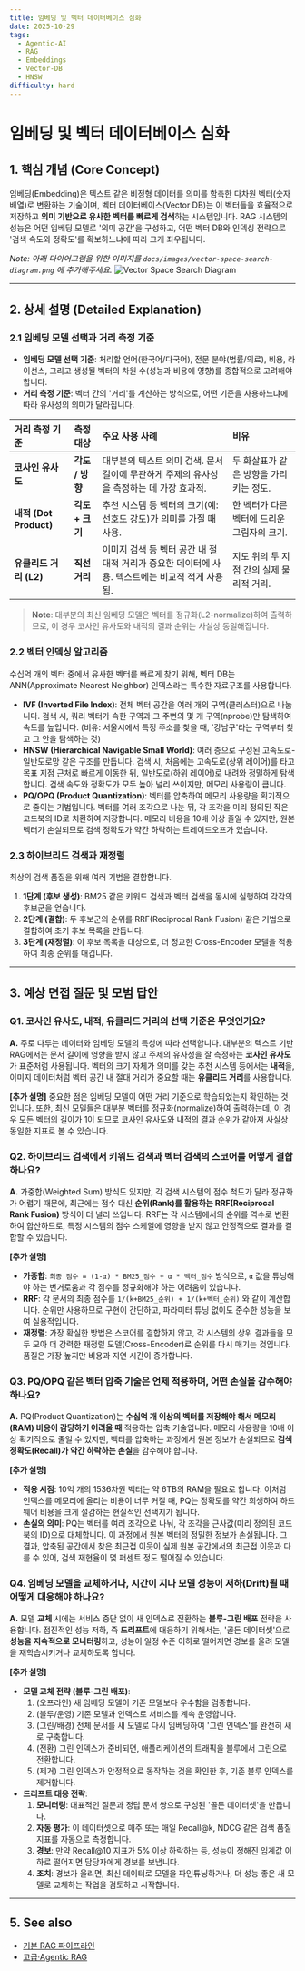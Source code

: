 ```yaml
---
title: 임베딩 및 벡터 데이터베이스 심화
date: 2025-10-29
tags:
  - Agentic-AI
  - RAG
  - Embeddings
  - Vector-DB
  - HNSW
difficulty: hard
---
```


# 임베딩 및 벡터 데이터베이스 심화

## 1. 핵심 개념 (Core Concept)

임베딩(Embedding)은 텍스트 같은 비정형 데이터를 의미를 함축한 다차원 벡터(숫자 배열)로 변환하는 기술이며, 벡터 데이터베이스(Vector DB)는 이 벡터들을 효율적으로 저장하고 **의미 기반으로 유사한 벡터를 빠르게 검색**하는 시스템입니다. RAG 시스템의 성능은 어떤 임베딩 모델로 '의미 공간'을 구성하고, 어떤 벡터 DB와 인덱싱 전략으로 '검색 속도와 정확도'를 확보하느냐에 따라 크게 좌우됩니다.

*Note: 아래 다이어그램을 위한 이미지를 `docs/images/vector-space-search-diagram.png` 에 추가해주세요.*
![Vector Space Search Diagram](../../images/vector-space-search-diagram.png)

______________________________________________________________________

## 2. 상세 설명 (Detailed Explanation)

### 2.1 임베딩 모델 선택과 거리 측정 기준

- **임베딩 모델 선택 기준**: 처리할 언어(한국어/다국어), 전문 분야(법률/의료), 비용, 라이선스, 그리고 생성될 벡터의 차원 수(성능과 비용에 영향)를 종합적으로 고려해야 합니다.
- **거리 측정 기준**: 벡터 간의 '거리'를 계산하는 방식으로, 어떤 기준을 사용하느냐에 따라 유사성의 의미가 달라집니다.

| 거리 측정 기준         | 측정 대상       | 주요 사용 사례                                                                                 | 비유                                        |
| :--------------------- | :-------------- | :--------------------------------------------------------------------------------------------- | :------------------------------------------ |
| **코사인 유사도**      | **각도 / 방향** | 대부분의 텍스트 의미 검색. 문서 길이에 무관하게 주제의 유사성을 측정하는 데 가장 효과적.       | 두 화살표가 같은 방향을 가리키는 정도.      |
| **내적 (Dot Product)** | **각도 + 크기** | 추천 시스템 등 벡터의 크기(예: 선호도 강도)가 의미를 가질 때 사용.                             | 한 벡터가 다른 벡터에 드리운 그림자의 크기. |
| **유클리드 거리 (L2)** | **직선 거리**   | 이미지 검색 등 벡터 공간 내 절대적 거리가 중요한 데이터에 사용. 텍스트에는 비교적 적게 사용됨. | 지도 위의 두 지점 간의 실제 물리적 거리.    |

> **Note**: 대부분의 최신 임베딩 모델은 벡터를 정규화(L2-normalize)하여 출력하므로, 이 경우 코사인 유사도와 내적의 결과 순위는 사실상 동일해집니다.

### 2.2 벡터 인덱싱 알고리즘

수십억 개의 벡터 중에서 유사한 벡터를 빠르게 찾기 위해, 벡터 DB는 ANN(Approximate Nearest Neighbor) 인덱스라는 특수한 자료구조를 사용합니다.

- **IVF (Inverted File Index)**: 전체 벡터 공간을 여러 개의 구역(클러스터)으로 나눕니다. 검색 시, 쿼리 벡터가 속한 구역과 그 주변의 몇 개 구역(nprobe)만 탐색하여 속도를 높입니다. (비유: 서울시에서 특정 주소를 찾을 때, '강남구'라는 구역부터 찾고 그 안을 탐색하는 것)
- **HNSW (Hierarchical Navigable Small World)**: 여러 층으로 구성된 고속도로-일반도로망 같은 구조를 만듭니다. 검색 시, 처음에는 고속도로(상위 레이어)를 타고 목표 지점 근처로 빠르게 이동한 뒤, 일반도로(하위 레이어)로 내려와 정밀하게 탐색합니다. 검색 속도와 정확도가 모두 높아 널리 쓰이지만, 메모리 사용량이 큽니다.
- **PQ/OPQ (Product Quantization)**: 벡터를 압축하여 메모리 사용량을 획기적으로 줄이는 기법입니다. 벡터를 여러 조각으로 나눈 뒤, 각 조각을 미리 정의된 작은 코드북의 ID로 치환하여 저장합니다. 메모리 비용을 10배 이상 줄일 수 있지만, 원본 벡터가 손실되므로 검색 정확도가 약간 하락하는 트레이드오프가 있습니다.

### 2.3 하이브리드 검색과 재정렬

최상의 검색 품질을 위해 여러 기법을 결합합니다.

1. **1단계 (후보 생성)**: BM25 같은 키워드 검색과 벡터 검색을 동시에 실행하여 각각의 후보군을 얻습니다.
1. **2단계 (결합)**: 두 후보군의 순위를 RRF(Reciprocal Rank Fusion) 같은 기법으로 결합하여 초기 후보 목록을 만듭니다.
1. **3단계 (재정렬)**: 이 후보 목록을 대상으로, 더 정교한 Cross-Encoder 모델을 적용하여 최종 순위를 매깁니다.

______________________________________________________________________

## 3. 예상 면접 질문 및 모범 답안

### Q1. 코사인 유사도, 내적, 유클리드 거리의 선택 기준은 무엇인가요?

**A.** 주로 다루는 데이터와 임베딩 모델의 특성에 따라 선택합니다. 대부분의 텍스트 기반 RAG에서는 문서 길이에 영향을 받지 않고 주제의 유사성을 잘 측정하는 **코사인 유사도**가 표준처럼 사용됩니다. 벡터의 크기 자체가 의미를 갖는 추천 시스템 등에서는 **내적**을, 이미지 데이터처럼 벡터 공간 내 절대 거리가 중요할 때는 **유클리드 거리**를 사용합니다.

**\[추가 설명\]**
중요한 점은 임베딩 모델이 어떤 거리 기준으로 학습되었는지 확인하는 것입니다. 또한, 최신 모델들은 대부분 벡터를 정규화(normalize)하여 출력하는데, 이 경우 모든 벡터의 길이가 1이 되므로 코사인 유사도와 내적의 결과 순위가 같아져 사실상 동일한 지표로 볼 수 있습니다.

### Q2. 하이브리드 검색에서 키워드 검색과 벡터 검색의 스코어를 어떻게 결합하나요?

**A.** 가중합(Weighted Sum) 방식도 있지만, 각 검색 시스템의 점수 척도가 달라 정규화가 어렵기 때문에, 최근에는 점수 대신 **순위(Rank)를 활용하는 RRF(Reciprocal Rank Fusion)** 방식이 더 널리 쓰입니다. RRF는 각 시스템에서의 순위를 역수로 변환하여 합산하므로, 특정 시스템의 점수 스케일에 영향을 받지 않고 안정적으로 결과를 결합할 수 있습니다.

**\[추가 설명\]**

- **가중합**: `최종 점수 = (1-α) * BM25_점수 + α * 벡터_점수` 방식으로, `α` 값을 튜닝해야 하는 번거로움과 각 점수를 정규화해야 하는 어려움이 있습니다.
- **RRF**: 각 문서의 최종 점수를 `1/(k+BM25_순위) + 1/(k+벡터_순위)` 와 같이 계산합니다. 순위만 사용하므로 구현이 간단하고, 파라미터 튜닝 없이도 준수한 성능을 보여 실용적입니다.
- **재정렬**: 가장 확실한 방법은 스코어를 결합하지 않고, 각 시스템의 상위 결과들을 모두 모아 더 강력한 재정렬 모델(Cross-Encoder)로 순위를 다시 매기는 것입니다. 품질은 가장 높지만 비용과 지연 시간이 증가합니다.

### Q3. PQ/OPQ 같은 벡터 압축 기술은 언제 적용하며, 어떤 손실을 감수해야 하나요?

**A.** PQ(Product Quantization)는 **수십억 개 이상의 벡터를 저장해야 해서 메모리(RAM) 비용이 감당하기 어려울 때** 적용하는 압축 기술입니다. 메모리 사용량을 10배 이상 획기적으로 줄일 수 있지만, 벡터를 압축하는 과정에서 원본 정보가 손실되므로 **검색 정확도(Recall)가 약간 하락하는 손실**을 감수해야 합니다.

**\[추가 설명\]**

- **적용 시점**: 10억 개의 1536차원 벡터는 약 6TB의 RAM을 필요로 합니다. 이처럼 인덱스를 메모리에 올리는 비용이 너무 커질 때, PQ는 정확도를 약간 희생하여 하드웨어 비용을 크게 절감하는 현실적인 선택지가 됩니다.
- **손실의 의미**: PQ는 벡터를 여러 조각으로 나눠, 각 조각을 근사값(미리 정의된 코드북의 ID)으로 대체합니다. 이 과정에서 원본 벡터의 정밀한 정보가 손실됩니다. 그 결과, 압축된 공간에서 찾은 최근접 이웃이 실제 원본 공간에서의 최근접 이웃과 다를 수 있어, 검색 재현율이 몇 퍼센트 정도 떨어질 수 있습니다.

### Q4. 임베딩 모델을 교체하거나, 시간이 지나 모델 성능이 저하(Drift)될 때 어떻게 대응해야 하나요?

**A.** 모델 **교체** 시에는 서비스 중단 없이 새 인덱스로 전환하는 **블루-그린 배포** 전략을 사용합니다. 점진적인 성능 저하, 즉 **드리프트**에 대응하기 위해서는, '골든 데이터셋'으로 **성능을 지속적으로 모니터링**하고, 성능이 일정 수준 이하로 떨어지면 경보를 울려 모델을 재학습시키거나 교체하도록 합니다.

**\[추가 설명\]**

- **모델 교체 전략 (블루-그린 배포)**:
  1. (오프라인) 새 임베딩 모델이 기존 모델보다 우수함을 검증합니다.
  1. (블루/운영) 기존 모델과 인덱스로 서비스를 계속 운영합니다.
  1. (그린/배경) 전체 문서를 새 모델로 다시 임베딩하여 '그린 인덱스'를 완전히 새로 구축합니다.
  1. (전환) 그린 인덱스가 준비되면, 애플리케이션의 트래픽을 블루에서 그린으로 전환합니다.
  1. (제거) 그린 인덱스가 안정적으로 동작하는 것을 확인한 후, 기존 블루 인덱스를 제거합니다.
- **드리프트 대응 전략**:
  1. **모니터링**: 대표적인 질문과 정답 문서 쌍으로 구성된 '골든 데이터셋'을 만듭니다.
  1. **자동 평가**: 이 데이터셋으로 매주 또는 매일 Recall@k, NDCG 같은 검색 품질 지표를 자동으로 측정합니다.
  1. **경보**: 만약 Recall@10 지표가 5% 이상 하락하는 등, 성능이 정해진 임계값 이하로 떨어지면 담당자에게 경보를 보냅니다.
  1. **조치**: 경보가 울리면, 최신 데이터로 모델을 파인튜닝하거나, 더 성능 좋은 새 모델로 교체하는 작업을 검토하고 시작합니다.

______________________________________________________________________

## 5. See also

- [기본 RAG 파이프라인](./basic-rag-pipeline.md)
- [고급·Agentic RAG](./advanced-agentic-rag.md)
